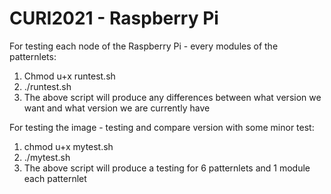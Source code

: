 # CURI2021 - Raspberry Pi
For testing each node of the Raspberry Pi - every modules of the patternlets:
  1. Chmod u+x runtest.sh
  2. ./runtest.sh
  3. The above script will produce any differences between what version we want and what version we are currently have

For testing the image - testing and compare version with some minor test:
  1. chmod u+x mytest.sh
  2. ./mytest.sh
  3. The above script will produce a testing for 6 patternlets and 1 module each patternlet
